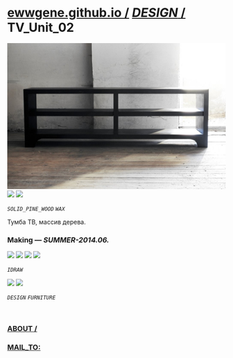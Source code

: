 ﻿
# [ewwgene.github.io /](https://ewwgene.github.io/) [_DESIGN_ /](https://ewwgene.github.io/DESIGN) TV_Unit_02

[![TV_Unit_02](/100.jpg)](https://ewwgene.github.io/TV_Unit_02/Carousel)<br> <a id="101" href="https://ewwgene.github.io/TV_Unit_02/Carousel/#101"><img src="https://ewwgene.github.io/TV_Unit_02/101.jpg" height="66"></a> <a id="102" href="https://ewwgene.github.io/TV_Unit_02/Carousel/#102"><img src="https://ewwgene.github.io/TV_Unit_02/102.jpg" height="66"></a> <a id="text">&#160;</a>

_`SOLID_PINE_WOOD`_ _`WAX`_ 

Тумба ТВ, массив дерева.

### Making — _SUMMER-2014.06._
<a id="200m" href="https://ewwgene.github.io/TV_Unit_02/Carousel/#200m"><img src="https://ewwgene.github.io/TV_Unit_02/Making/200.jpg" height="66"></a> <a id="201m" href="https://ewwgene.github.io/TV_Unit_02/Carousel/#201m"><img src="https://ewwgene.github.io/TV_Unit_02/Making/201.jpg" height="66"></a> <a id="202m" href="https://ewwgene.github.io/TV_Unit_02/Carousel/#202m"><img src="https://ewwgene.github.io/TV_Unit_02/Making/202.jpg" height="66"></a> <a id="203m" href="https://ewwgene.github.io/TV_Unit_02/Carousel/#203m"><img src="https://ewwgene.github.io/TV_Unit_02/Making/203.jpg" height="66"></a>  

_`IDRAW`_  



<a id="300" href="https://ewwgene.github.io/TV_Unit_02/Carousel/#300"><img src="https://ewwgene.github.io/TV_Unit_02/300.jpg" height="66"></a> <a id="301" href="https://ewwgene.github.io/TV_Unit_02/Carousel/#301"><img src="https://ewwgene.github.io/TV_Unit_02/301.jpg" height="66"></a> 

_`DESIGN`_ _`FURNITURE`_ 

<br> 

### [ABOUT /](https://ewwgene.github.io/ABOUT)
### [MAIL_TO:](mailto:r0cam@me.com)